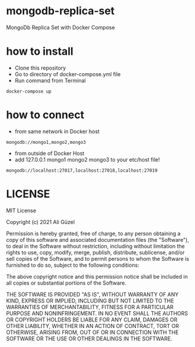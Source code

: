 # mongodb-replica-set
MongoDb Replica Set with Docker Compose

# how to install
- Clone this repository
- Go to directory of docker-compose.yml file
- Run command from Terminal
``` 
docker-compose up
```


# how to connect

- from same network in Docker host
```
mongodb://mongo1,mongo2,mongo3
```
- from outside of Docker Host
- add 127.0.0.1 mongo1 mongo2 mongo3 to your etc/host file!
```
mongodb://localhost:27017,localhost:27018,localhost:27019
```


# LICENSE

MIT License

Copyright (c) 2021 Ali Güzel

Permission is hereby granted, free of charge, to any person obtaining a copy
of this software and associated documentation files (the "Software"), to deal
in the Software without restriction, including without limitation the rights
to use, copy, modify, merge, publish, distribute, sublicense, and/or sell
copies of the Software, and to permit persons to whom the Software is
furnished to do so, subject to the following conditions:

The above copyright notice and this permission notice shall be included in all
copies or substantial portions of the Software.

THE SOFTWARE IS PROVIDED "AS IS", WITHOUT WARRANTY OF ANY KIND, EXPRESS OR
IMPLIED, INCLUDING BUT NOT LIMITED TO THE WARRANTIES OF MERCHANTABILITY,
FITNESS FOR A PARTICULAR PURPOSE AND NONINFRINGEMENT. IN NO EVENT SHALL THE
AUTHORS OR COPYRIGHT HOLDERS BE LIABLE FOR ANY CLAIM, DAMAGES OR OTHER
LIABILITY, WHETHER IN AN ACTION OF CONTRACT, TORT OR OTHERWISE, ARISING FROM,
OUT OF OR IN CONNECTION WITH THE SOFTWARE OR THE USE OR OTHER DEALINGS IN THE
SOFTWARE.
